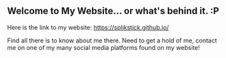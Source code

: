 ## Welcome to My Website... or what's behind it. :P

Here is the link to my website:
https://splikstick.github.io/


Find all there is to know about me there. Need to get a hold of me, contact me on one of my many social media platforms found on my website!
